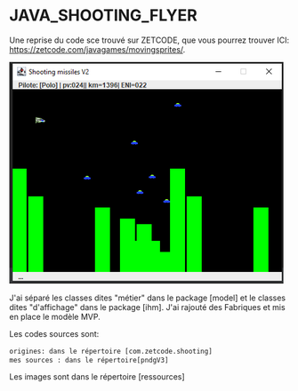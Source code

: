 # JAVA_SHOOTING_FLYER
Une reprise du code sce trouvé sur ZETCODE, que vous pourrez trouver ICI: https://zetcode.com/javagames/movingsprites/.

![screenshot](Capture.png)

J'ai séparé les classes dites "métier" dans le package [model] et le classes dites "d'affichage" dans le package [ihm]. J'ai rajouté des Fabriques et mis en place le modèle MVP.

Les codes sources sont:

    origines: dans le répertoire [com.zetcode.shooting]
    mes sources : dans le répertoire[pndgV3]
    
 Les images sont dans le répertoire [ressources]
